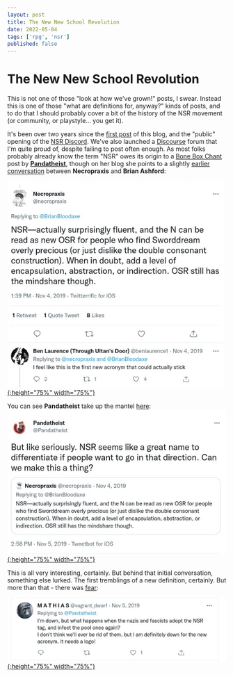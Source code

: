 ```yaml
---
layout: post
title: The New New School Revolution
date: 2022-05-04
tags: ['rpg', 'nsr']
published: false
---
```


# The New New School Revolution

This is not one of those "look at how we've grown!" posts, I swear. Instead this is one of those "what are definitions for, anyway?" kinds of posts, and to do that I should probably cover a bit of the history of the NSR movement (or community, or playstyle... you get it).

It's been over two years since the [first post](/2020/01/19/what-is-the-nsr-part-1) of this blog, and the "public" opening of the [NSR Discord](https://cairnrpg.com/discord-server/). We've also launched a [Discourse](https://discourse.rpgcauldron.com/) forum that I'm quite proud of, despite failing to post often enough. As most folks probably already know the term "NSR" owes its origin to a [Bone Box Chant](https://boneboxchant.wordpress.com/) post by [**Pandatheist**](https://twitter.com/Pandatheist), though on her blog she points to a slightly [earlier conversation](https://twitter.com/BrianBloodaxe/status/1191422690952990724) between **Necropraxis** and **Brian Ashford**:


[![Alt text](/img/the-new-new-nsr/the-new-new-nsr-4.jpg "click to embiggen"){:height="75%" width="75%"}](/img/the-new-new-nsr/the-new-new-nsr-4.jpg)


You can see **Pandatheist** take up the mantel [here](https://twitter.com/Pandatheist/status/1191806991863296000):
[![Alt text](/img/the-new-new-nsr/the-new-new-nsr-1.jpg "click to embiggen"){:height="75%" width="75%"}](/img/the-new-new-nsr/the-new-new-nsr-1.jpg)

This is all very interesting, certainly. But behind that initial conversation, something else lurked. The first tremblings of a new definition, certainly. But more than that - there was [fear](https://twitter.com/vagrant_dwarf/status/1191842212218314753):

[![Alt text](/img/the-new-new-nsr/the-new-new-nsr-3.jpg "click to embiggen"){:height="75%" width="75%"}](/img/the-new-new-nsr/the-new-new-nsr-3.jpg)
